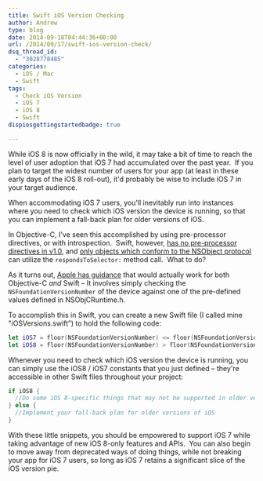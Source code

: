 ```yaml
---
title: Swift iOS Version Checking
author: Andrew
type: blog
date: 2014-09-18T04:44:36+00:00
url: /2014/09/17/swift-ios-version-check/
dsq_thread_id:
  - "3028778485"
categories:
  - iOS / Mac
  - Swift
tags:
  - Check iOS Version
  - iOS 7
  - iOS 8
  - Swift
dispiosgettingstartedbadge: true

---
```

While iOS 8 is now officially in the wild, it may take a bit of time to reach the level of user adoption that iOS 7 had accumulated over the past year.  If you plan to target the widest number of users for your app (at least in these early days of the iOS 8 roll-out), it'd probably be wise to include iOS 7 in your target audience.

When accommodating iOS 7 users, you'll inevitably run into instances where you need to check which iOS version the device is running, so that you can implement a fall-back plan for older versions of iOS.

In Objective-C, I've seen this accomplished by using pre-processor directives, or with introspection.  Swift, however, <a title="Apple Developer Documentation - No Swift Preprocessor Directives" href="https://developer.apple.com/library/ios/documentation/Swift/Conceptual/BuildingCocoaApps/InteractingWithCAPIs.html#//apple_ref/doc/uid/TP40014216-CH8-XID_20" target="_blank">has no pre-processor directives in v1.0</a>, and <a title="Apple Developer Documentation - NSObject Protocol" href="https://developer.apple.com/library/ios/documentation/Cocoa/Reference/Foundation/Protocols/NSObject_Protocol/index.html" target="_blank">only objects which conform to the NSObject protocol</a> can utilize the `respondsToSelector:` method call.  What to do?

As it turns out, <a title="Apple Developer Documentation - Conditionally Load Resources" href="https://developer.apple.com/library/ios/documentation/UserExperience/Conceptual/TransitionGuide/SupportingEarlieriOS.html#//apple_ref/doc/uid/TP40013174-CH14-SW1" target="_blank">Apple has guidance</a> that would actually work for both Objective-C _and_ Swift – It involves simply checking the `NSFoundationVersionNumber` of the device against one of the pre-defined values defined in NSObjCRuntime.h.

To accomplish this in Swift, you can create a new Swift file (I called mine "iOSVersions.swift&#8221;) to hold the following code:

```swift
let iOS7 = floor(NSFoundationVersionNumber) <= floor(NSFoundationVersionNumber_iOS_7_1)
let iOS8 = floor(NSFoundationVersionNumber) > floor(NSFoundationVersionNumber_iOS_7_1)
```

Whenever you need to check which iOS version the device is running, you can simply use the iOS8 / iOS7 constants that you just defined – they're accessible in other Swift files throughout your project:

```swift
if iOS8 {
  //Do some iOS 8-specific things that may not be supported in older versions
} else {
  //Implement your fall-back plan for older versions of iOS
}
```

With these little snippets, you should be empowered to support iOS 7 while taking advantage of new iOS 8-only features and APIs.  You can also begin to move away from deprecated ways of doing things, while not breaking your app for iOS 7 users, so long as iOS 7 retains a significant slice of the iOS version pie.